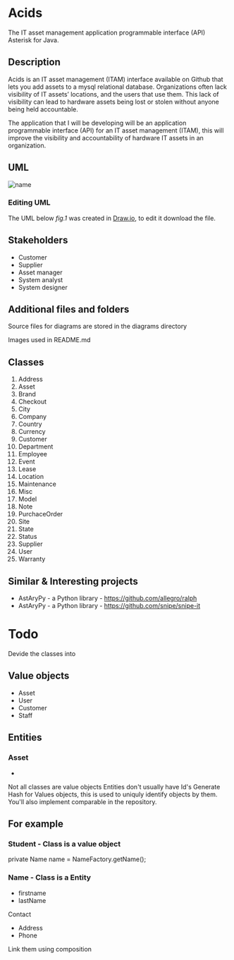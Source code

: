 Acids
========

The IT asset management application programmable interface (API) Asterisk for Java.

Description
-----------

Acids is an IT asset management (ITAM) interface available on Github that lets you add assets to a mysql relational database. Organizations often lack visibility of IT assets’ locations, and the users that use them. This lack of visibility can lead to hardware assets being lost or stolen without anyone being held accountable.

The application that I will be developing will be an application programmable interface (API) for an IT asset management (ITAM), this will improve the visibility and accountability of hardware IT assets in an organization.

## UML

![name](https://github.com/jmtheron/acids/blob/master/acidsUML-2019-04-15.png)

### Editing UML

The UML below *fig.1* was created in [Draw.io](https://www.draw.io), to edit it download the file.

## Stakeholders

+ Customer
+ Supplier
+ Asset manager
+ System analyst
+ System designer

## Additional files and folders

Source files for diagrams are stored in the diagrams directory

Images used in README.md

## Classes

1. Address
2.  Asset
3.  Brand
4.  Checkout
5.  City
6.  Company
7.  Country
8.  Currency
9.  Customer
10.  Department
11.  Employee
12.  Event
13.  Lease
14.  Location
15.  Maintenance
16.  Misc
17.  Model
18.  Note
19.  PurchaceOrder
20.  Site
21.  State
22.  Status
23.  Supplier
24.  User
25.  Warranty

Similar & Interesting projects
------------------------------

* AstAryPy - a Python library - https://github.com/allegro/ralph
* AstAryPy - a Python library - https://github.com/snipe/snipe-it

# Todo
Devide the classes into 

## Value objects
+ Asset
+ User
+ Customer
+ Staff

## Entities
### Asset
+  

Not all classes are value objects
Entities don't usually have Id's
Generate Hash for Values objects, this is used to uniquly identify objects by them.
You'll also implement comparable<class> in the repository.


## For example
### Student - Class is a value object
private Name name = NameFactory.getName();

### Name - Class is a Entity
+ firstname
+ lastName

Contact
+ Address
+ Phone


Link them using composition


